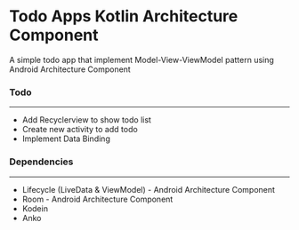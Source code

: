# Todo Apps Kotlin Architecture Component
A simple todo app that implement Model-View-ViewModel pattern using Android Architecture Component

### Todo
------
- Add Recyclerview to show todo list
- Create new activity to add todo
- Implement Data Binding


### Dependencies
------
- Lifecycle (LiveData & ViewModel) - Android Architecture Component
- Room - Android Architecture Component
- Kodein
- Anko
